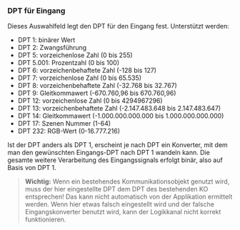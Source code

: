 ﻿### DPT für Eingang

Dieses Auswahlfeld legt den DPT für den Eingang fest. Unterstützt werden:

* DPT 1: binärer Wert
* DPT 2: Zwangsführung
* DPT 5: vorzeichenlose Zahl (0 bis 255)
* DPT 5.001: Prozentzahl (0 bis 100)
* DPT 6: vorzeichenbehaftete Zahl (-128 bis 127)
* DPT 7: vorzeichenlose Zahl (0 bis 65.535)
* DPT 8: vorzeichenbehaftete Zahl (-32.768 bis 32.767)
* DPT 9: Gleitkommawert (-670.760,96 bis 670.760,96)
* DPT 12: vorzeichenlose Zahl (0 bis 4294967296)
* DPT 13: vorzeichenbehaftete Zahl (-2.147.483.648 bis 2.147.483.647)
* DPT 14: Gleitkommawert (-1.000.000.000.000 bis 1.000.000.000.000)
* DPT 17: Szenen Nummer (1-64)
* DPT 232: RGB-Wert (0-16.777.216)

Ist der DPT anders als DPT 1, erscheint je nach DPT ein Konverter, mit dem man den gewünschten Eingangs-DPT nach DPT 1 wandeln kann. Die gesamte weitere Verarbeitung des Eingangssignals erfolgt binär, also auf Basis von DPT 1.

> **Wichtig:** Wenn ein bestehendes Kommunikationsobjekt genutzt wird, muss der hier eingestellte DPT dem DPT des bestehenden KO entsprechen! Das kann nicht automatisch von der Applikation ermittelt werden. Wenn hier etwas falsch eingestellt wird und der falsche Eingangskonverter benutzt wird, kann der Logikkanal nicht korrekt funktionieren. 
